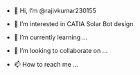 - 👋 Hi, I’m @rajivkumar230155
- 👀 I’m interested in CATIA Solar Bot design

- 🌱 I’m currently learning ...
- 💞️ I’m looking to collaborate on ...
- 📫 How to reach me ...

<!---
rajivkumar230155/rajivkumar230155 is a ✨ special ✨ repository because its `README.md` (this file) appears on your GitHub profile.
You can click the Preview link to take a look at your changes.
--->
